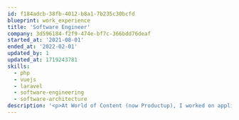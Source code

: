 ```yaml
---
id: f184adcb-38fb-4012-b8a1-7b235c30bcfd
blueprint: work_experience
title: 'Software Engineer'
company: 3d596184-f2f9-474e-bf7c-366bdd76deaf
started_at: '2021-08-01'
ended_at: '2022-02-01'
updated_by: 1
updated_at: 1719243781
skills:
  - php
  - vuejs
  - laravel
  - software-engineering
  - software-architecture
description: '<p>At World of Content (now Productup), I worked on application development using Laravel and Vue.js, contributing to the creation of robust and efficient web applications. My role also involved software design and architecture, where I focused on developing scalable and maintainable systems that aligned with the company&#039;s strategic goals. My efforts ensured that the applications were not only functional but also well-structured and adaptable to future needs.</p>'
---
```

